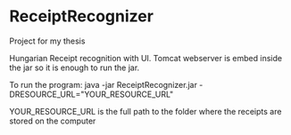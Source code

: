 # ReceiptRecognizer
Project for my thesis

Hungarian Receipt recognition with UI. Tomcat webserver is embed inside the jar so it is enough to run the jar.

To run the program: java -jar ReceiptRecognizer.jar -DRESOURCE_URL="YOUR_RESOURCE_URL"

YOUR_RESOURCE_URL is the full path to the folder where the receipts are stored on the computer

